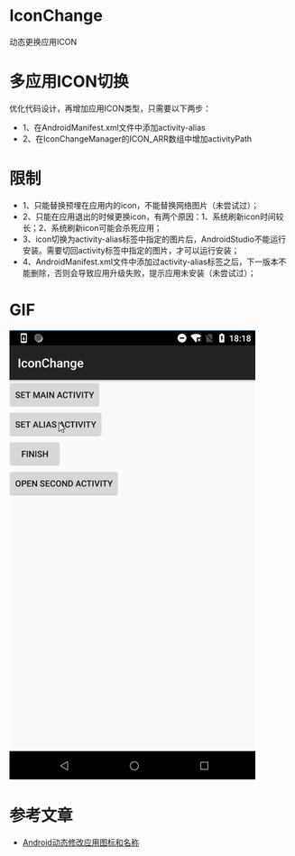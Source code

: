 # IconChange

动态更换应用ICON

# 多应用ICON切换

优化代码设计，再增加应用ICON类型，只需要以下两步：

- 1、在AndroidManifest.xml文件中添加activity-alias
- 2、在IconChangeManager的ICON_ARR数组中增加activityPath

# 限制

- 1、只能替换预埋在应用内的icon，不能替换网络图片（未尝试过）；
- 2、只能在应用退出的时候更换icon，有两个原因：1、系统刷新icon时间较长；2、系统刷新icon可能会杀死应用；
- 3、icon切换为activity-alias标签中指定的图片后，AndroidStudio不能运行安装。需要切回activity标签中指定的图片，才可以运行安装；
- 4、AndroidManifest.xml文件中添加过activity-alias标签之后，下一版本不能删除，否则会导致应用升级失败，提示应用未安装（未尝试过）；

# GIF

![iconchange](iconchange.gif)

# 参考文章

- [Android动态修改应用图标和名称](https://juejin.im/post/5c36f2226fb9a049b7809170)